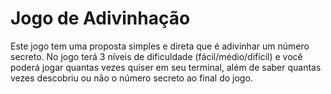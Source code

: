 # Jogo de Adivinhação
Este jogo tem uma proposta simples e direta que é adivinhar um número secreto. No jogo terá 3 níveis de dificuldade (fácil/médio/difícil) e você poderá jogar quantas vezes quiser em seu terminal, além de saber quantas vezes descobriu ou não o número secreto ao final do jogo.
